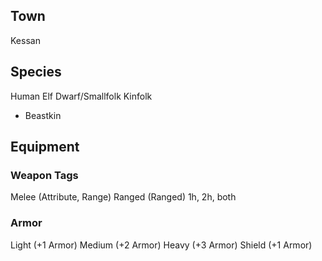 ## Town
Kessan
## Species
Human
Elf
Dwarf/Smallfolk
Kinfolk
* Beastkin

## Equipment
### Weapon Tags
Melee (Attribute, Range)
Ranged (Ranged)
1h, 2h, both

### Armor
Light (+1 Armor)
Medium (+2 Armor)
Heavy (+3 Armor)
Shield (+1 Armor)


